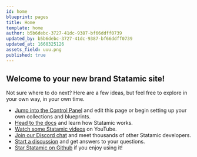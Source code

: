 ```yaml
---
id: home
blueprint: pages
title: Home
template: home
author: b5b6debc-3727-41dc-9387-bf66ddff0739
updated_by: b5b6debc-3727-41dc-9387-bf66ddff0739
updated_at: 1660325126
assets_field: uuu.png
published: true
---
```

## Welcome to your new brand Statamic site!

Not sure where to do next? Here are a few ideas, but feel free to explore in your own way, in your own time.

- [Jump into the Control Panel](/cp) and edit this page or begin setting up your own collections and blueprints.
- [Head to the docs](https://statamic.dev) and learn how Statamic works.
- [Watch some Statamic videos](https://youtube.com/statamic) on YouTube.
- [Join our Discord chat](https://statamic.com/discord) and meet thousands of other Statamic developers.
- [Start a discussion](https://github.com/statamic/cms/discussions) and get answers to your questions.
- [Star Statamic on Github](https://github.com/statamic/cms) if you enjoy using it!